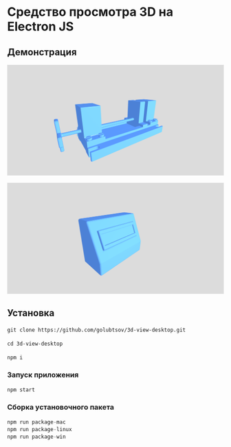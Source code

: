 # Средство просмотра 3D на Electron JS

## Демонстрация

![Приложение](./docs/images/model.png)

![Приложение](./docs/images/model1.png)

## Установка

```
git clone https://github.com/golubtsov/3d-view-desktop.git

cd 3d-view-desktop

npm i
```

### Запуск приложения

```
npm start
```

### Сборка установочного пакета

```php
npm run package-mac
npm run package-linux
npm run package-win
```
